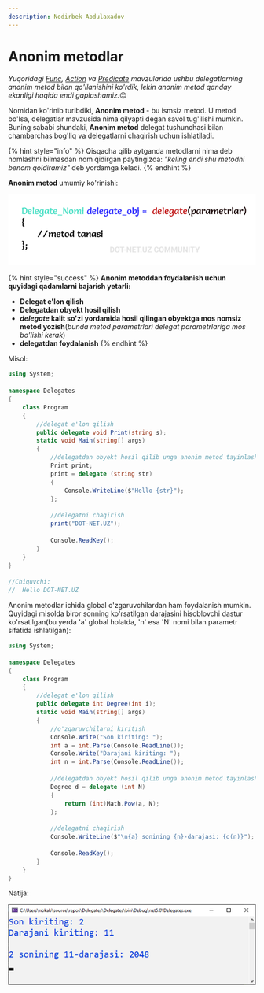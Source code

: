 ```yaml
---
description: Nodirbek Abdulaxadov
---
```


# Anonim metodlar

_Yuqoridagi [Func](https://docs.dot-net.uz/c-.net/basic/yuqori-daraja/delegatlar/func-delegati), [Action](https://docs.dot-net.uz/c-.net/basic/yuqori-daraja/delegatlar/action-delegati) va [Predicate](https://docs.dot-net.uz/c-.net/basic/yuqori-daraja/delegatlar/predicate-delegati) mavzularida ushbu delegatlarning anonim metod bilan qo'llanishini ko'rdik, lekin anonim metod qanday ekanligi haqida endi  gaplashamiz._😊

Nomidan ko'rinib turibdiki, **Anonim metod** - bu ismsiz metod. U metod bo'lsa, delegatlar mavzusida nima qilyapti degan savol tug'ilishi mumkin.  Buning sababi shundaki, **Anonim metod** delegat tushunchasi bilan chambarchas bog'liq va delegatlarni chaqirish uchun ishlatiladi.

{% hint style="info" %}
Qisqacha qilib aytganda metodlarni nima deb nomlashni bilmasdan nom qidirgan paytingizda: _"keling endi shu metodni benom qoldiramiz"_ deb yordamga keladi.
{% endhint %}

**Anonim metod** umumiy ko'rinishi:

![](../../../../.gitbook/assets/anonim11.png)

{% hint style="success" %}
**Anonim metoddan foydalanish uchun quyidagi qadamlarni bajarish yetarli:**
* **Delegat e'lon qilish**
* **Delegatdan obyekt hosil qilish**
* **_delegate_ kalit so'zi yordamida hosil qilingan obyektga mos nomsiz metod yozish**(_bunda metod parametrlari delegat parametrlariga mos bo'lishi kerak_)
* **delegatdan foydalanish**
{% endhint %}

Misol:

```csharp
using System;

namespace Delegates
{
    class Program
    {
        //delegat e'lon qilish
        public delegate void Print(string s);
        static void Main(string[] args)
        {
            //delegatdan obyekt hosil qilib unga anonim metod tayinlash
            Print print;
            print = delegate (string str)
            {
                Console.WriteLine($"Hello {str}");
            };

            //delegatni chaqirish
            print("DOT-NET.UZ");

            Console.ReadKey();
        }
    }
}

//Chiquvchi:
//  Hello DOT-NET.UZ
```

Anonim metodlar ichida global o'zgaruvchilardan ham foydalanish mumkin. Quyidagi misolda biror sonning ko'rsatilgan darajasini hisoblovchi dastur ko'rsatilgan(bu yerda 'a' global holatda, 'n' esa 'N' nomi bilan parametr sifatida ishlatilgan):

```csharp
using System;

namespace Delegates
{
    class Program
    {
        //delegat e'lon qilish
        public delegate int Degree(int i);
        static void Main(string[] args)
        {
            //o'zgaruvchilarni kiritish
            Console.Write("Son kiriting: ");
            int a = int.Parse(Console.ReadLine());
            Console.Write("Darajani kiriting: ");
            int n = int.Parse(Console.ReadLine());

            //delegatdan obyekt hosil qilib unga anonim metod tayinlash
            Degree d = delegate (int N)
            {
                return (int)Math.Pow(a, N);
            };

            //delegatni chaqirish
            Console.WriteLine($"\n{a} sonining {n}-darajasi: {d(n)}");

            Console.ReadKey();
        }
    }
}
```

Natija:

![](../../../../.gitbook/assets/anonim2.png)

